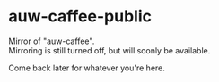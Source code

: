 # auw-caffee-public
Mirror of "auw-caffee".  
Mirroring is still turned off, but will soonly be available.

Come back later for whatever you're here.
